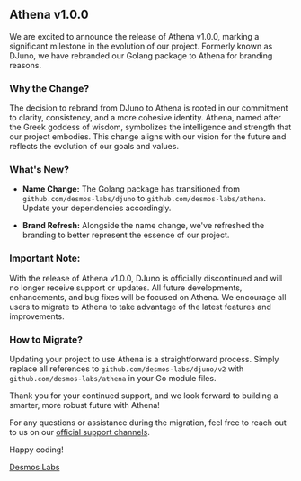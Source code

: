 ## Athena v1.0.0

We are excited to announce the release of Athena v1.0.0, marking a significant milestone in the evolution of our
project. Formerly known as DJuno, we have rebranded our Golang package to Athena for branding reasons.

### Why the Change?

The decision to rebrand from DJuno to Athena is rooted in our commitment to clarity, consistency, and a more cohesive
identity. Athena, named after the Greek goddess of wisdom, symbolizes the intelligence and strength that our project
embodies. This change aligns with our vision for the future and reflects the evolution of our goals and values.

### What's New?

- **Name Change:** The Golang package has transitioned from `github.com/desmos-labs/djuno`
  to `github.com/desmos-labs/athena`. Update your dependencies accordingly.

- **Brand Refresh:** Alongside the name change, we've refreshed the branding to better represent the essence of our
  project.

### Important Note:

With the release of Athena v1.0.0, DJuno is officially discontinued and will no longer receive support or updates. All
future developments, enhancements, and bug fixes will be focused on Athena. We encourage all users to migrate to Athena
to take advantage of the latest features and improvements.

### How to Migrate?

Updating your project to use Athena is a straightforward process. Simply replace all references
to `github.com/desmos-labs/djuno/v2` with `github.com/desmos-labs/athena` in your Go module files.

Thank you for your continued support, and we look forward to building a smarter, more robust future with Athena!

For any questions or assistance during the migration, feel free to reach out to us on
our [official support channels](https://desmos.discord.network).

Happy coding!

[Desmos Labs](https://github.com/desmos-labs)